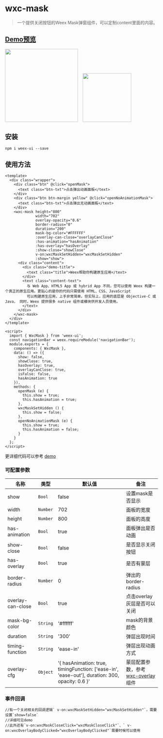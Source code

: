 # wxc-mask 

> 一个提供关闭按钮的Weex Mask弹窗组件，可以定制content里面的内容。


## [Demo预览](https://h5.m.taobao.com/trip/wxc-mask/index.html?_wx_tpl=https%3A%2F%2Fh5.m.taobao.com%2Ftrip%2Fwxc-mask%2Fdemo%2Findex.native-min.js)
<img src="https://gw.alipayobjects.com/zos/rmsportal/WMcMaWMTOpBSevBGfNTT.gif" width="240"/>&nbsp;&nbsp;&nbsp;&nbsp;<img src="http://gtms03.alicdn.com/tfs/TB1CgYJSpXXXXc5aXXXXXXXXXXX-200-200.png" width="160"/>

## 安装

```shell
npm i weex-ui --save
```

## 使用方法

```vue
<template>
  <div class="wrapper">
    <div class="btn" @click="openMask">
      <text class="btn-txt">点击弹出动画面板</text>
    </div>
    <div class="btn btn-margin yellow" @click="openNoAnimationMask">
      <text class="btn-txt">点击弹出无动画面板</text>
    </div>
    <wxc-mask height="800"
              width="702"
              overlay-opacity="0.6"
              border-radius="0"
              duration="200"
              mask-bg-color="#FFFFFF"
              :overlay-can-close="overlayCanClose"
              :has-animation="hasAnimation"
              :has-overlay="hasOverlay"
              :show-close="showClose"
              v-on:wxcMaskSetHidden="wxcMaskSetHidden"
              :show="show">
      <div class="content">
        <div class="demo-title">
          <text class="title">Weex帮助你构建原生应用</text>
        </div>
        <text class="content-text">
          与 Web App、HTML5 App 或 hybrid App 不同，您可以使用 Weex 构建一个真正的原生应用。更贴心的是你的代码只需使用 HTML、CSS、JavaScript
          可以构建原生应用，上手非常简单。但实际上，应用的底层是 Objective-C 或 Java， 同时，Weex 提供很多 native 组件或模块供开发人员使用。
        </text>
      </div>
    </wxc-mask>
  </div>
</template>

<script>
  import { WxcMask } from 'weex-ui';
  const navigationBar = weex.requireModule('navigationBar');
  module.exports = {
    components: { WxcMask },
    data: () => ({
      show: false,
      showClose: true,
      hasOverlay: true,
      overlayCanClose: true,
      isFalse: false,
      hasAnimation: true
    }),
    methods: {
      openMask (e) {
        this.show = true;
        this.hasAnimation = true;
      },
      wxcMaskSetHidden () {
        this.show = false;
      },
      openNoAnimationMask (e) {
        this.show = true;
        this.hasAnimation = false;
      }
    }
  };
</script>
```

更详细代码可以参考 [demo](https://github.com/alibaba/weex-ui/blob/master/example/mask/index.vue)


### 可配置参数

| 名称      | 类型     | 默认值   | 备注  |
|-------------|------------|--------|-----|
| show | `Bool` | false |  设置mask是否显示 |
| width | `Number` | 702 | 面板的宽度  |
| height | `Number` | 800 | 面板的高度  |
| has-animation | `Bool` | true | 面板弹出是否动画 |
| show-close | `Bool` | false |  是否显示关闭按钮 |
| has-overlay | `Bool` | true |  是否有蒙层 |
| border-radius | `Number` | 0 |  弹出的border-radius |
| overlay-can-close | `Bool` | true |  点击overlay灰层是否可以关闭 |
| mask-bg-color | `String` | '#ffffff' |  mask的背景颜色 |
| duration | `String` | '300' |  弹层出现时间 |
| timing-function | `String` | 'ease-in' |  弹层出现动画方式 |
| overlay-cfg | `Object` | '{ hasAnimation: true, timingFunction: ['ease-in', 'ease-out'], duration: 300, opacity: 0.6 }' |  蒙层配置参数，参考 [wxc-overlay](https://github.com/alibaba/weex-ui/blob/master/packages/wxc-overlay/README.md) 组件 |


### 事件回调

```
//有一个关闭相关的回调逻辑` v-on:wxcMaskSetHidden="wxcMaskSetHidden"`，需要设置`show=false`
//详细可见demo
//此外还有`v-on:wxcMaskCloseClick="wxcMaskCloseClick"`、` v-on:wxcOverlayBodyClicked="wxcOverlayBodyClicked"`需要时候可以使用
```
